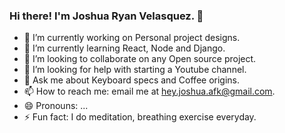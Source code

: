 ### Hi there! I'm Joshua Ryan Velasquez. 👋

- 🔭 I’m currently working on Personal project designs.
- 🌱 I’m currently learning React, Node and Django.
- 👯 I’m looking to collaborate on any Open source project.
- 🤔 I’m looking for help with starting a Youtube channel.
- 💬 Ask me about Keyboard specs and Coffee origins.
- 📫 How to reach me: email me at hey.joshua.afk@gmail.com.
- 😄 Pronouns: ...
- ⚡ Fun fact: I do meditation, breathing exercise everyday.
